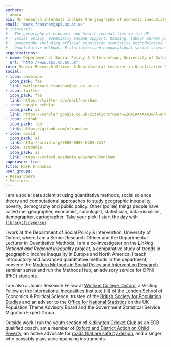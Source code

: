 ```yaml
---
authors:
- admin
bio: My research interests include the geography of economic inequality and its relationship to social policy in the UK.
email: "mark.fransham@spi.ox.ac.uk"
# interests:
# - The geography of economic and health inequalities in the UK
# - Social policy, especially income support, housing, labour market policy and local government
# - Demography including official population statistics methodologies
# - Quantitative methods, R statistics and computational social science 
organizations:
- name: Department of Social Policy & Intervention, University of Oxford
  url: "http://www.spi.ox.ac.uk"
role: Senior Research Officer & Departmental Lecturer in Quantitative Methods
social:
- icon: envelope
  icon_pack: fas
  link: mailto:mark.fransham@spi.ox.ac.uk
- icon: twitter
  icon_pack: fab
  link: https://twitter.com/markfransham
- icon: google-scholar
  icon_pack: ai
  link: https://scholar.google.co.uk/citations?user=wZMAiK4AAAAJ&hl=en&oi=ao
- icon: github
  icon_pack: fab
  link: https://github.com/mfransham
- icon: orcid
  icon_pack: ai
  link: http://orcid.org/0000-0002-9284-2517
- icon: academia
  icon_pack: ai
  link: https://oxford.academia.edu/MarkFransham 
superuser: true
title: Mark Fransham
user_groups:
- Researchers
- Visitors
---
```


I am a social data scientist using quantitative methods, social science theory and computational approaches to study geographic inequality, poverty, demography and public policy.  Other (polite) things people have called me: geographer, economist, sociologist, statistician, data visualiser, demographer, cartographer. Take your pick!  I start the day with [`library(tidyverse)`](https://www.tidyverse.org/).

I work at the Department of Social Policy & Intervention, University of Oxford, where I am a Senior Research Officer and the Departmental Lecturer in Quantitative Methods.  I am a co-investigator on the *Linking National and Regional Inequality* project, a comparative study of trends in geographic income inequality in Europe and North America.  I teach introductory and advanced quantitative methods in the department, convene the [Modern Methods in Social Policy and Intervention Research](https://www.youtube.com/playlist?list=PLXr8G5YP2Gk1TYwAtBF90cHnaMcQwyret) seminar series and run the Methods Hub, an advisory service for DPhil (PhD) students.  

I am also a Junior Research Fellow at [Wolfson College, Oxford](https://www.wolfson.ox.ac.uk/), a Visiting Fellow at the [International Inequalities Institute (III)](https://www.lse.ac.uk/International-Inequalities) of the London School of Economics & Political Science, trustee of the [British Society for Population Studies](https://www.lse.ac.uk/social-policy/research/Research-clusters/british-society-for-population-studies) and an advisor to the [Office for National Statistics](https://www.ons.gov.uk/) on the UK Population Theme Advisory Board and the Government Statistical Service Migration Expert Group.   

Outside work I run the youth section of [Kidlington Cricket Club](https://www.kidlingtoncricket.com/) as an ECB qualified coach, am a member of [Oxford and District Action on Child Poverty](https://www.oxfordmail.co.uk/news/18550073.oxford-group-calls-government-end-child-poverty-city/), an active advocate for [roads that are safe by design](https://www.bbc.co.uk/news/uk-england-oxfordshire-60478638), and a singer who passably plays accompanying instruments.  
